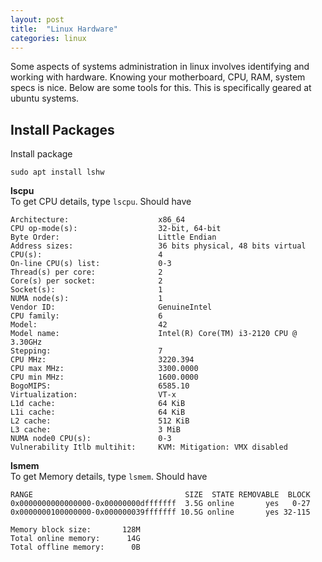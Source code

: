 ```yaml
---
layout: post
title:  "Linux Hardware"
categories: linux
---
```

Some aspects of systems administration in linux involves identifying and working with hardware.
Knowing your motherboard, CPU, RAM, system specs is nice. Below are some tools for this. This is 
specifically geared at ubuntu systems.

## Install Packages
Install package
```
sudo apt install lshw 
```

**lscpu**<br>
To get CPU details, type `lscpu`. Should have 
```
Architecture:                    x86_64
CPU op-mode(s):                  32-bit, 64-bit
Byte Order:                      Little Endian
Address sizes:                   36 bits physical, 48 bits virtual
CPU(s):                          4
On-line CPU(s) list:             0-3
Thread(s) per core:              2
Core(s) per socket:              2
Socket(s):                       1
NUMA node(s):                    1
Vendor ID:                       GenuineIntel
CPU family:                      6
Model:                           42
Model name:                      Intel(R) Core(TM) i3-2120 CPU @ 3.30GHz
Stepping:                        7
CPU MHz:                         3220.394
CPU max MHz:                     3300.0000
CPU min MHz:                     1600.0000
BogoMIPS:                        6585.10
Virtualization:                  VT-x
L1d cache:                       64 KiB
L1i cache:                       64 KiB
L2 cache:                        512 KiB
L3 cache:                        3 MiB
NUMA node0 CPU(s):               0-3
Vulnerability Itlb multihit:     KVM: Mitigation: VMX disabled
```

**lsmem**<br>
To get Memory details, type `lsmem`. Should have
```
RANGE                                  SIZE  STATE REMOVABLE  BLOCK
0x0000000000000000-0x00000000dfffffff  3.5G online       yes   0-27
0x0000000100000000-0x000000039fffffff 10.5G online       yes 32-115

Memory block size:       128M
Total online memory:      14G
Total offline memory:      0B
```
